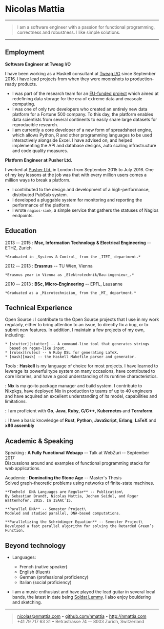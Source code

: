 Nicolas Mattia
============

----

>  I am a software engineer with a passion for functional programming,\
>  correctness and robustness. I like simple solutions.

----

Employment
----------

**Software Engineer at Tweag I/O**

I have been working as a Haskell consultant at [Tweag I/O][tweag] since
September 2016. I have lead projects from when they were moonshots to
production-ready products.

* I was part of the research team for an [EU-funded project][sage] which aimed
  at redefining data storage for the era of extreme data and exascale
  computing.
* I was one of only two developers who created an entirely new data platform
  for a Fortune 500 company. To this day, the platform enables data scientists
  from several continents to easily share large datasets for reproducible
  research.
* I am currently a core developer of a new form of spreadsheet engine, which
  allows Python, R and other programming languages to be used interactively
  alongside Excel. I have advised on, and helped implementing the API and
  database designs, auto scaling infrastructure and code quality measures.

**Platform Engineer at Pusher Ltd.**

I worked at [Pusher Ltd.](https://pusher.com) in London from September 2015 to
July 2016. One of my key lessons at the job was that with every million users
comes a million ways to break a platform.

* I contributed to the design and development of a high-performance,
  distributed PubSub system.
* I developed a pluggable system for monitoring and reporting the performance
  of the platform.
* I wrote `nagios-sink`, a simple service that gathers the statuses of Nagios
  endpoints.

[sage]: http://www.sagestorage.eu/
[tweag]: https://tweag.io

Education
---------

2013 -- 2015
:   **Msc, Information Technology & Electrical Engineering** -- ETHZ, Zurich

    *Graduated in _Systems & Control_ from the _ITET_ department.*

2012 -- 2013
:   **Erasmus** -- TU Wien, Vienna

    *Erasmus year in Vienna as _Elektrotechnik/Bau-ingenieur_.*

2010 -- 2013
:   **BSc, Micro-Engineering** -- EPFL, Lausanne

    *Graduated as a _Microtechnician_ from the _MT_ department.*

Technical Experience
--------------------

Open Source
:   I contribute to the Open Source projects that I use in my work regularly,
    either to bring attention to an issue, to directly fix a bug, or to submit
    new features. In addition, I maintain a few projects of my own, including:

    * [stutter][stutter] -- A command-line tool that generates strings
      based on regex-like input.
    * [rulex][rulex] -- A Ruby DSL for generating LaTeX.
    * [mask][mask] -- the Haskell Makefile parser and generator.

Tools
:   **Haskell** is my language of choice for most projects. I have learned to
    leverage its powerful type system on many occasions, have contributed to
    core libraries, and have a good understanding of its runtime
    characteristics.

:   **Nix** is my go-to package manager and build system. I contribute to
    Nixpkgs, have deployed Nix in production to teams of up to 40 engineers and
    have acquired an excellent understanding of its model, capabilities and
    limitations.

:   I am proficient with **Go**, **Java**, **Ruby**, **C/C++**, **Kubernetes**
    and **Terraform**.

:   I have a basic knowledge of **Rust**, **Python**, **JavaScript**,
    **Erlang**, **LaTeX** and **x86 assembly**

[stutter]: https://github.com/githubuser/superlongprojectname
[rulex]: https://github.com/githubuser/superlongprojectname
[mask]: https://github.com/githubuser/superlongprojectname

Academic & Speaking
--------------------

Speaking
:   **A Fully Functional Webapp** -- Talk at WebZuri -- September 2017\
    Discussions around and examples of functional programming stacks for web
    applications.


Academic
:   **Dominating the Stone Age** -- Master's Thesis\
    Solved graph-theoretic problems using networks of finite-state machines.

    **Toehold  DNA Languages are Regular** -- Publication\
    By Sebastian Brandt, Nicolas Mattia, Jochen Seidel, and Roger Wattenhofer, 2015. In ISAAC’15.

    **Parallel DNA** -- Semester Project\
    Modeled and studied parallel, DNA-based computations.

    **Parallelizing the Schrödinger Equation** -- Semester Project\
    Developed a fast parallel algorithm for solving the Retarded Green’s Function.


Beyond technology
----------------------------------------

* Languages:

     * French (native speaker)
     * English (fluent)
     * German (professional proficiency)
     * Italian (social proficiency)

* I am a music enthusiast and have played the lead guitar in several local
  bands, the latest in date being [Soldat Lemmy][soldatlemmy]. I also enjoy
  bouldering and sketching.

[soldatlemmy]: http://soldatlemmy.com

----

> <nicolas@nmattia.com>
>   • [github.com/nmattia](http://github.com/nmattia)
>   • <http://nmattia.com>\
> +41 79 717 63 31 • Betrastrasse 74 -- 8003 Zurich, Switzerland
